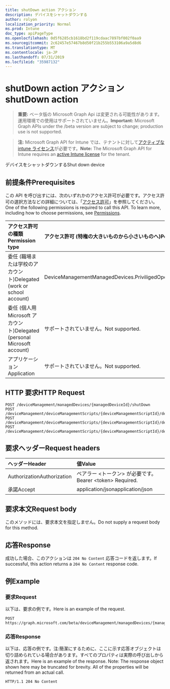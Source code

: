 ```yaml
---
title: shutDown action アクション
description: デバイスをシャットダウンする
author: rolyon
localization_priority: Normal
ms.prod: Intune
doc_type: apiPageType
ms.openlocfilehash: 0d5f6285cb1618bd2f119cdaac7897bf002f0aa9
ms.sourcegitcommit: 2c62457e57467b8d50f21b255b553106a9a5d8d6
ms.translationtype: MT
ms.contentlocale: ja-JP
ms.lasthandoff: 07/31/2019
ms.locfileid: "35987132"
---
```

# <a name="shutdown-action"></a><span data-ttu-id="1448d-103">shutDown action アクション</span><span class="sxs-lookup"><span data-stu-id="1448d-103">shutDown action</span></span>

> <span data-ttu-id="1448d-104">**重要:** ベータ版の Microsoft Graph Api は変更される可能性があります。運用環境での使用はサポートされていません。</span><span class="sxs-lookup"><span data-stu-id="1448d-104">**Important:** Microsoft Graph APIs under the /beta version are subject to change; production use is not supported.</span></span>

> <span data-ttu-id="1448d-105">**注:** Microsoft Graph API for Intune では、テナントに対して[アクティブな intune ライセンス](https://go.microsoft.com/fwlink/?linkid=839381)が必要です。</span><span class="sxs-lookup"><span data-stu-id="1448d-105">**Note:** The Microsoft Graph API for Intune requires an [active Intune license](https://go.microsoft.com/fwlink/?linkid=839381) for the tenant.</span></span>

<span data-ttu-id="1448d-106">デバイスをシャットダウンする</span><span class="sxs-lookup"><span data-stu-id="1448d-106">Shut down device</span></span>

## <a name="prerequisites"></a><span data-ttu-id="1448d-107">前提条件</span><span class="sxs-lookup"><span data-stu-id="1448d-107">Prerequisites</span></span>
<span data-ttu-id="1448d-p101">この API を呼び出すには、次のいずれかのアクセス許可が必要です。アクセス許可の選択方法などの詳細については、「[アクセス許可](/graph/permissions-reference)」を参照してください。</span><span class="sxs-lookup"><span data-stu-id="1448d-p101">One of the following permissions is required to call this API. To learn more, including how to choose permissions, see [Permissions](/graph/permissions-reference).</span></span>

|<span data-ttu-id="1448d-110">アクセス許可の種類</span><span class="sxs-lookup"><span data-stu-id="1448d-110">Permission type</span></span>|<span data-ttu-id="1448d-111">アクセス許可 (特権の大きいものから小さいものへ)</span><span class="sxs-lookup"><span data-stu-id="1448d-111">Permissions (from most to least privileged)</span></span>|
|:---|:---|
|<span data-ttu-id="1448d-112">委任 (職場または学校のアカウント)</span><span class="sxs-lookup"><span data-stu-id="1448d-112">Delegated (work or school account)</span></span>|<span data-ttu-id="1448d-113">DeviceManagementManagedDevices.PriviligedOperation.All</span><span class="sxs-lookup"><span data-stu-id="1448d-113">DeviceManagementManagedDevices.PriviligedOperation.All</span></span>|
|<span data-ttu-id="1448d-114">委任 (個人用 Microsoft アカウント)</span><span class="sxs-lookup"><span data-stu-id="1448d-114">Delegated (personal Microsoft account)</span></span>|<span data-ttu-id="1448d-115">サポートされていません。</span><span class="sxs-lookup"><span data-stu-id="1448d-115">Not supported.</span></span>|
|<span data-ttu-id="1448d-116">アプリケーション</span><span class="sxs-lookup"><span data-stu-id="1448d-116">Application</span></span>|<span data-ttu-id="1448d-117">サポートされていません。</span><span class="sxs-lookup"><span data-stu-id="1448d-117">Not supported.</span></span>|

## <a name="http-request"></a><span data-ttu-id="1448d-118">HTTP 要求</span><span class="sxs-lookup"><span data-stu-id="1448d-118">HTTP Request</span></span>
<!-- {
  "blockType": "ignored"
}
-->
``` http
POST /deviceManagement/managedDevices/{managedDeviceId}/shutDown
POST /deviceManagement/deviceManagementScripts/{deviceManagementScriptId}/deviceRunStates/{deviceManagementScriptDeviceStateId}/managedDevice/shutDown
POST /deviceManagement/deviceManagementScripts/{deviceManagementScriptId}/deviceRunStates/{deviceManagementScriptDeviceStateId}/managedDevice/users/{userId}/managedDevices/{managedDeviceId}/shutDown
POST /deviceManagement/deviceManagementScripts/{deviceManagementScriptId}/deviceRunStates/{deviceManagementScriptDeviceStateId}/managedDevice/detectedApps/{detectedAppId}/managedDevices/{managedDeviceId}/shutDown
```

## <a name="request-headers"></a><span data-ttu-id="1448d-119">要求ヘッダー</span><span class="sxs-lookup"><span data-stu-id="1448d-119">Request headers</span></span>
|<span data-ttu-id="1448d-120">ヘッダー</span><span class="sxs-lookup"><span data-stu-id="1448d-120">Header</span></span>|<span data-ttu-id="1448d-121">値</span><span class="sxs-lookup"><span data-stu-id="1448d-121">Value</span></span>|
|:---|:---|
|<span data-ttu-id="1448d-122">Authorization</span><span class="sxs-lookup"><span data-stu-id="1448d-122">Authorization</span></span>|<span data-ttu-id="1448d-123">ベアラー &lt;トークン&gt; が必要です。</span><span class="sxs-lookup"><span data-stu-id="1448d-123">Bearer &lt;token&gt; Required.</span></span>|
|<span data-ttu-id="1448d-124">承諾</span><span class="sxs-lookup"><span data-stu-id="1448d-124">Accept</span></span>|<span data-ttu-id="1448d-125">application/json</span><span class="sxs-lookup"><span data-stu-id="1448d-125">application/json</span></span>|

## <a name="request-body"></a><span data-ttu-id="1448d-126">要求本文</span><span class="sxs-lookup"><span data-stu-id="1448d-126">Request body</span></span>
<span data-ttu-id="1448d-127">このメソッドには、要求本文を指定しません。</span><span class="sxs-lookup"><span data-stu-id="1448d-127">Do not supply a request body for this method.</span></span>

## <a name="response"></a><span data-ttu-id="1448d-128">応答</span><span class="sxs-lookup"><span data-stu-id="1448d-128">Response</span></span>
<span data-ttu-id="1448d-129">成功した場合、このアクションは `204 No Content` 応答コードを返します。</span><span class="sxs-lookup"><span data-stu-id="1448d-129">If successful, this action returns a `204 No Content` response code.</span></span>

## <a name="example"></a><span data-ttu-id="1448d-130">例</span><span class="sxs-lookup"><span data-stu-id="1448d-130">Example</span></span>

### <a name="request"></a><span data-ttu-id="1448d-131">要求</span><span class="sxs-lookup"><span data-stu-id="1448d-131">Request</span></span>
<span data-ttu-id="1448d-132">以下は、要求の例です。</span><span class="sxs-lookup"><span data-stu-id="1448d-132">Here is an example of the request.</span></span>
``` http
POST https://graph.microsoft.com/beta/deviceManagement/managedDevices/{managedDeviceId}/shutDown
```

### <a name="response"></a><span data-ttu-id="1448d-133">応答</span><span class="sxs-lookup"><span data-stu-id="1448d-133">Response</span></span>
<span data-ttu-id="1448d-p102">以下は、応答の例です。注:簡潔にするために、ここに示す応答オブジェクトは切り詰められている場合があります。すべてのプロパティは実際の呼び出しから返されます。</span><span class="sxs-lookup"><span data-stu-id="1448d-p102">Here is an example of the response. Note: The response object shown here may be truncated for brevity. All of the properties will be returned from an actual call.</span></span>
``` http
HTTP/1.1 204 No Content
```





